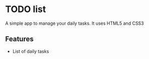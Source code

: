# TODO list

A simple app to manage your daily tasks.
It uses HTML5 and CSS3

## Features
* List of daily tasks
